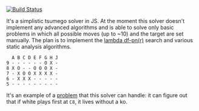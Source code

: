 [![Build Status](https://travis-ci.org/d180cf/tsumego.js.svg?branch=master)](https://travis-ci.org/d180cf/tsumego.js)

It's a simplistic tsumego solver in JS. At the moment this solver doesn't implement any advanced algorithms and is able to solve only basic problems in which all possible moves (up to ~10) and the target are set manually. The plan is to implement the [lambda df-pn(r)](http://www.ijcai.org/papers07/Papers/IJCAI07-387.pdf) search and various static analysis algorithms.

```
  A B C D E F G H J
9 - - - - - - O X -
8 X O - - O O O X -
7 - X O O X X X X -
6 - X X X - - - - -
5 - - - - - - - - - 
```

It's an example of a [problem](http://www.goproblems.com/18629) that this solver can handle: it can figure out that if white plays first at `C8`, it lives without a ko.
